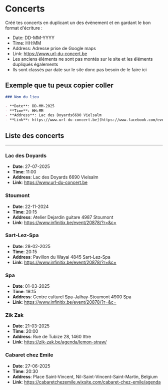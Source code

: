 # Concerts
Créé tes concerts en duplicant un des évènement et en gardant le bon format d'écriture :

- Date: DD-MM-YYYY
- Time: HH:MM
- Address: Adresse prise de Google maps
- Link: https://www.url-du-concert.be
- Les anciens éléments ne sont pas montés sur le site et les éléments dupliqués égalements
- Ils sont classés par date sur le site donc pas besoin de le faire ici
  
## Exemple que tu peux copier coller

<!-- as code -->
```markdown
### Nom du lieu

- **Date**: DD-MM-2025
- **Time**: HH:MM
- **Address**: Lac des Doyards6690 Vielsalm
- **Link**: https://www.url-du-concert.be](https://www.facebook.com/events/1056294016464767
```

## Liste des concerts
  
---
### Lac des Doyards

- **Date**: 27-07-2025
- **Time**: 11:00
- **Address**: Lac des Doyards 6690 Vielsalm
- **Link**: https://www.url-du-concert.be

### Stoumont

- **Date**: 22-11-2024
- **Time**: 20:15
- **Address**: Atelier Dejardin guitare 4987 Stoumont
- **Link**: https://www.infinitix.be/event/20878/?r=&c=

### Sart-Lez-Spa

- **Date**: 28-02-2025
- **Time**: 20:15
- **Address**: Pavillon du Wayai 4845 Sart-Lez-Spa
- **Link**: https://www.infinitix.be/event/20878/?r=&c=

### Spa

- **Date**: 01-03-2025
- **Time**: 19:15
- **Address**: Centre culturel Spa-Jalhay-Stoumont 4900 Spa
- **Link**: https://www.infinitix.be/event/20878/?r=&c=

### Zik Zak

- **Date**: 21-03-2025
- **Time**: 20:00
- **Address**: Rue de Tubize 28, 1460 Ittre
- **Link**: https://zik-zak.be/agenda/lemon-straw/

### Cabaret chez Emile

- **Date**: 27-06-2025
- **Time**: 20:30
- **Address**: Place Saint-Vincent, Nil-Saint-Vincent-Saint-Martin, Belgium
- **Link**: https://cabaretchezemile.wixsite.com/cabaret-chez-emile/agenda
